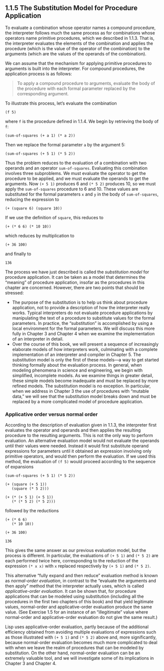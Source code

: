 ## 1.1.5 The Substitution Model for Procedure Application

To evaluate a combination whose operator names a compound procedure, the interpreter follows much the same process as for combinations whose operators name primitive procedures, which we described in 1.1.3. That is, the interpreter evaluates the elements of the combination and applies the procedure (which is the value of the operator of the combination) to the arguments (which are the values of the operands of the combination).

We can assume that the mechanism for applying primitive procedures to arguments is built into the interpreter. For compound procedures, the application process is as follows:

> To apply a compound procedure to arguments, evaluate the body of the procedure with each formal parameter replaced by the corresponding argument.

To illustrate this process, let’s evaluate the combination

``` {.scheme}
(f 5)
```

where `f` is the procedure defined in 1.1.4. We begin by retrieving the body of `f`:

``` {.scheme}
(sum-of-squares (+ a 1) (* a 2))
```

Then we replace the formal parameter `a` by the argument 5:

``` {.scheme}
(sum-of-squares (+ 5 1) (* 5 2))
```

Thus the problem reduces to the evaluation of a combination with two operands and an operator `sum-of-squares`. Evaluating this combination involves three subproblems. We must evaluate the operator to get the procedure to be applied, and we must evaluate the operands to get the arguments. Now `(+ 5 1)` produces 6 and `(* 5 2)` produces 10, so we must apply the `sum-of-squares` procedure to 6 and 10. These values are substituted for the formal parameters `x` and `y` in the body of `sum-of-squares`, reducing the expression to

``` {.scheme}
(+ (square 6) (square 10))
```

If we use the definition of `square`, this reduces to

``` {.scheme}
(+ (* 6 6) (* 10 10))
```

which reduces by multiplication to

``` {.scheme}
(+ 36 100)
```

and finally to

``` {.scheme}
136
```

The process we have just described is called the *substitution model* for procedure application. It can be taken as a model that determines the “meaning” of procedure application, insofar as the procedures in this chapter are concerned. However, there are two points that should be stressed:

- The purpose of the substitution is to help us think about procedure application, not to provide a description of how the interpreter really works. Typical interpreters do not evaluate procedure applications by manipulating the text of a procedure to substitute values for the formal parameters. In practice, the “substitution” is accomplished by using a local environment for the formal parameters. We will discuss this more fully in Chapter 3 and Chapter 4 when we examine the implementation of an interpreter in detail.
- Over the course of this book, we will present a sequence of increasingly elaborate models of how interpreters work, culminating with a complete implementation of an interpreter and compiler in Chapter 5. The substitution model is only the first of these models—a way to get started thinking formally about the evaluation process. In general, when modeling phenomena in science and engineering, we begin with simplified, incomplete models. As we examine things in greater detail, these simple models become inadequate and must be replaced by more refined models. The substitution model is no exception. In particular, when we address in Chapter 3 the use of procedures with “mutable data,” we will see that the substitution model breaks down and must be replaced by a more complicated model of procedure application.


### Applicative order versus normal order

According to the description of evaluation given in 1.1.3, the interpreter first evaluates the operator and operands and then applies the resulting procedure to the resulting arguments. This is not the only way to perform evaluation. An alternative evaluation model would not evaluate the operands until their values were needed. Instead it would first substitute operand expressions for parameters until it obtained an expression involving only primitive operators, and would then perform the evaluation. If we used this method, the evaluation of `(f 5)` would proceed according to the sequence of expansions

``` {.scheme}
(sum-of-squares (+ 5 1) (* 5 2))

(+ (square (+ 5 1)) 
   (square (* 5 2)))

(+ (* (+ 5 1) (+ 5 1)) 
   (* (* 5 2) (* 5 2)))
```

followed by the reductions

``` {.scheme}
(+ (* 6 6) 
   (* 10 10))

(+ 36 100)

136
```

This gives the same answer as our previous evaluation model, but the process is different. In particular, the evaluations of `(+ 5 1)` and `(* 5 2)` are each performed twice here, corresponding to the reduction of the expression `(* x x)` with `x` replaced respectively by `(+ 5 1)` and `(* 5 2)`.

This alternative “fully expand and then reduce” evaluation method is known as *normal-order evaluation*, in contrast to the “evaluate the arguments and then apply” method that the interpreter actually uses, which is called *applicative-order evaluation*. It can be shown that, for procedure applications that can be modeled using substitution (including all the procedures in the first two chapters of this book) and that yield legitimate values, normal-order and applicative-order evaluation produce the same value. (See Exercise 1.5 for an instance of an “illegitimate” value where normal-order and applicative-order evaluation do not give the same result.)

Lisp uses applicative-order evaluation, partly because of the additional efficiency obtained from avoiding multiple evaluations of expressions such as those illustrated with `(+ 5 1)` and `(* 5 2)` above and, more significantly, because normal-order evaluation becomes much more complicated to deal with when we leave the realm of procedures that can be modeled by substitution. On the other hand, normal-order evaluation can be an extremely valuable tool, and we will investigate some of its implications in Chapter 3 and Chapter 4.
